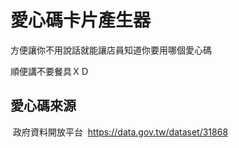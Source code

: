 # 愛心碼卡片產生器
方便讓你不用說話就能讓店員知道你要用哪個愛心碼

順便講不要餐具ＸＤ

## 愛心碼來源
  政府資料開放平台
  https://data.gov.tw/dataset/31868
